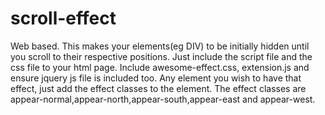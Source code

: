 # scroll-effect
Web based. This makes your elements(eg DIV) to be initially hidden until you scroll to their respective positions.
Just include the script file and the css file to your html page.
Include awesome-effect.css, extension.js and ensure jquery js file is included too. 
Any element you wish to have that effect, just add the effect classes to the element.
The effect classes are appear-normal,appear-north,appear-south,appear-east and appear-west.

